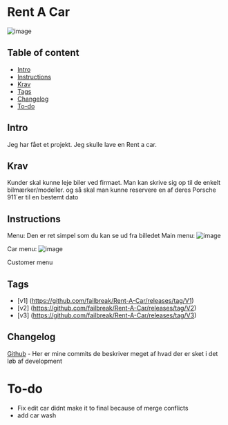 # Rent A Car
![image](https://user-images.githubusercontent.com/69219123/188800958-80d3d63c-c132-45d2-b246-80c266719e30.png)



## Table of content
* [Intro](#Intro)
* [Instructions](#Instructions)
* [Krav](#Krav)
* [Tags](#Tags)
* [Changelog](#Changelog)
* [To-do](#To-do)





## Intro

Jeg har fået et projekt.
Jeg skulle lave en Rent a car.







## Krav 

Kunder skal kunne leje biler ved firmaet.
Man kan skrive sig op til de enkelt bilmærker/modeller.
og så skal man kunne reservere en af deres Porsche 911´er til en bestemt dato












## Instructions

Menu: Den er ret simpel som du kan se ud fra billedet
Main menu:
![image](https://user-images.githubusercontent.com/69219123/188803076-9d87520f-28a4-4ca9-933a-d7433e0e45f8.png)

Car menu:
![image](https://user-images.githubusercontent.com/69219123/188803151-af9679f3-e9ab-4a5c-aa80-945644b1826c.png)

Customer menu 



## Tags

* [v1] (https://github.com/failbreak/Rent-A-Car/releases/tag/V1)
* [v2] (https://github.com/failbreak/Rent-A-Car/releases/tag/V2)
* [v3] (https://github.com/failbreak/Rent-A-Car/releases/tag/V3)

## Changelog
[Github](https://github.com/failbreak/Rent-A-Car/commits/Development) - Her er mine commits de beskriver meget af hvad der er sket i det løb af development




# To-do

* Fix edit car didnt make it to final because of merge conflicts
* add car wash
